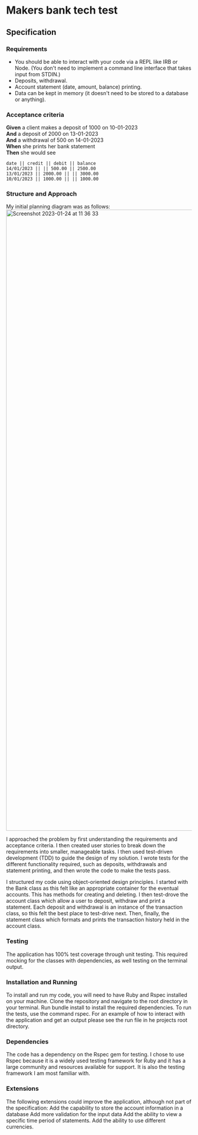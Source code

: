# Makers bank tech test

## Specification

### Requirements

* You should be able to interact with your code via a REPL like IRB or Node.  (You don't need to implement a command line interface that takes input from STDIN.)
* Deposits, withdrawal.
* Account statement (date, amount, balance) printing.
* Data can be kept in memory (it doesn't need to be stored to a database or anything).

### Acceptance criteria

**Given** a client makes a deposit of 1000 on 10-01-2023  
**And** a deposit of 2000 on 13-01-2023  
**And** a withdrawal of 500 on 14-01-2023  
**When** she prints her bank statement  
**Then** she would see

```
date || credit || debit || balance
14/01/2023 || || 500.00 || 2500.00
13/01/2023 || 2000.00 || || 3000.00
10/01/2023 || 1000.00 || || 1000.00
```

### Structure and Approach

My initial planning diagram was as follows:
<img width="1682" alt="Screenshot 2023-01-24 at 11 36 33" src="https://user-images.githubusercontent.com/113235574/214281854-50beaa05-f7c4-4c20-96cc-90d4c193cf2f.png">

I approached the problem by first understanding the requirements and acceptance criteria. I then created user stories to break down the requirements into smaller, manageable tasks. I then used test-driven development (TDD) to guide the design of my solution. I wrote tests for the different functionality required, such as deposits, withdrawals and statement printing, and then wrote the code to make the tests pass.

I structured my code using object-oriented design principles. I started with the Bank class as this felt like an appropriate container for the eventual accounts. This has methods for creating and deleting. I then test-drove the account class which allow a user to deposit, withdraw and print a statement. Each deposit and withdrawal is an instance of the transaction class, so this felt the best place to test-drive next. Then, finally, the statement class which formats and prints the transaction history held in the account class.

### Testing
The application has 100% test coverage through unit testing. This required mocking for the classes with dependencies, as well testing on the terminal output.

### Installation and Running
To install and run my code, you will need to have Ruby and Rspec installed on your machine. Clone the repository and navigate to the root directory in your terminal. Run bundle install to install the required dependencies. To run the tests, use the command rspec. For an example of how to interact with the application and get an output please see the run file in he projects root directory.

### Dependencies
The code has a dependency on the Rspec gem for testing. I chose to use Rspec because it is a widely used testing framework for Ruby and it has a large community and resources available for support. It is also the testing framework I am most familiar with.

### Extensions
The following extensions could improve the application, although not part of the specification:
Add the capability to store the account information in a database
Add more validation for the input data
Add the ability to view a specific time period of statements.
Add the ability to use different currencies.
